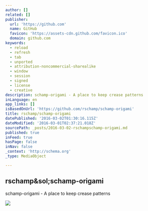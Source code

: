 ```yaml
---
author: []
related: []
publisher:
  url: 'https://github.com'
  name: GitHub
  favicon: 'https://assets-cdn.github.com/favicon.ico'
  domain: github.com
keywords:
  - reload
  - refresh
  - tab
  - unported
  - attribution-noncommercial-sharealike
  - window
  - session
  - signed
  - license
  - creative
description: schamp-origami - A place to keep crease patterns
inLanguage: en
app_links: []
isBasedOnUrl: 'https://github.com/rschamp/schamp-origami'
title: rschamp/schamp-origami
datePublished: '2016-03-02T01:30:16.115Z'
dateModified: '2016-03-01T02:37:21.018Z'
sourcePath: _posts/2016-03-02-rschampschamp-origami.md
published: true
inFeed: true
hasPage: false
inNav: false
_context: 'http://schema.org'
_type: MediaObject

---
```

<article style=""><h1>rschamp&amp;sol;schamp-origami</h1><p>schamp-origami - A place to keep crease patterns</p><img src="https://avatars0.githubusercontent.com/u/1512021?v=3&amp;s=400" /></article>
